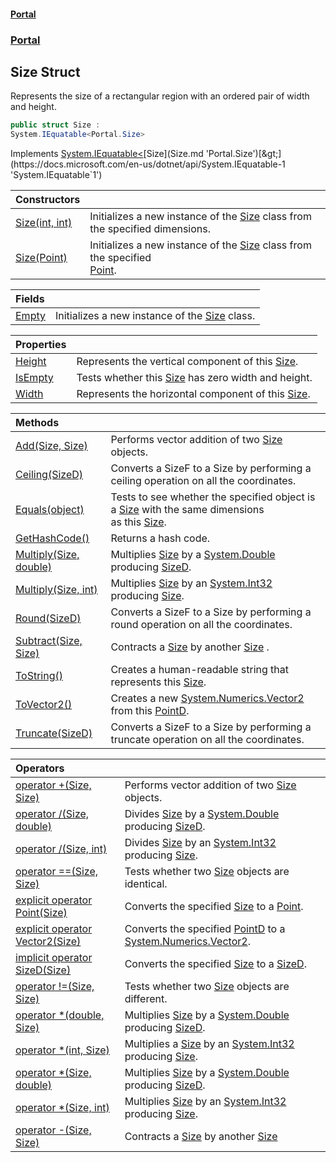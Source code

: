 #### [Portal](index.md 'index')
### [Portal](Portal.md 'Portal')

## Size Struct

Represents the size of a rectangular region with an ordered pair of width and height.

```csharp
public struct Size :
System.IEquatable<Portal.Size>
```

Implements [System.IEquatable&lt;](https://docs.microsoft.com/en-us/dotnet/api/System.IEquatable-1 'System.IEquatable`1')[Size](Size.md 'Portal.Size')[&gt;](https://docs.microsoft.com/en-us/dotnet/api/System.IEquatable-1 'System.IEquatable`1')

| Constructors | |
| :--- | :--- |
| [Size(int, int)](Size.Size(int,int).md 'Portal.Size.Size(int, int)') | Initializes a new instance of the [Size](Size.md 'Portal.Size') class from the specified dimensions. |
| [Size(Point)](Size.Size(Point).md 'Portal.Size.Size(Portal.Point)') | Initializes a new instance of the [Size](Size.md 'Portal.Size') class from the specified<br/>[Point](Point.md 'Portal.Point'). |

| Fields | |
| :--- | :--- |
| [Empty](Size.Empty.md 'Portal.Size.Empty') | Initializes a new instance of the [Size](Size.md 'Portal.Size') class. |

| Properties | |
| :--- | :--- |
| [Height](Size.Height.md 'Portal.Size.Height') | Represents the vertical component of this [Size](Size.md 'Portal.Size'). |
| [IsEmpty](Size.IsEmpty.md 'Portal.Size.IsEmpty') | Tests whether this [Size](Size.md 'Portal.Size') has zero width and height. |
| [Width](Size.Width.md 'Portal.Size.Width') | Represents the horizontal component of this [Size](Size.md 'Portal.Size'). |

| Methods | |
| :--- | :--- |
| [Add(Size, Size)](Size.Add(Size,Size).md 'Portal.Size.Add(Portal.Size, Portal.Size)') | Performs vector addition of two [Size](Size.md 'Portal.Size') objects. |
| [Ceiling(SizeD)](Size.Ceiling(SizeD).md 'Portal.Size.Ceiling(Portal.SizeD)') | Converts a SizeF to a Size by performing a ceiling operation on all the coordinates. |
| [Equals(object)](Size.Equals(object).md 'Portal.Size.Equals(object)') | Tests to see whether the specified object is a [Size](Size.md 'Portal.Size')  with the same dimensions<br/>as this [Size](Size.md 'Portal.Size'). |
| [GetHashCode()](Size.GetHashCode().md 'Portal.Size.GetHashCode()') | Returns a hash code. |
| [Multiply(Size, double)](Size.Multiply(Size,double).md 'Portal.Size.Multiply(Portal.Size, double)') | Multiplies [Size](Size.md 'Portal.Size') by a [System.Double](https://docs.microsoft.com/en-us/dotnet/api/System.Double 'System.Double') producing [SizeD](SizeD.md 'Portal.SizeD'). |
| [Multiply(Size, int)](Size.Multiply(Size,int).md 'Portal.Size.Multiply(Portal.Size, int)') | Multiplies [Size](Size.md 'Portal.Size') by an [System.Int32](https://docs.microsoft.com/en-us/dotnet/api/System.Int32 'System.Int32') producing [Size](Size.md 'Portal.Size'). |
| [Round(SizeD)](Size.Round(SizeD).md 'Portal.Size.Round(Portal.SizeD)') | Converts a SizeF to a Size by performing a round operation on all the coordinates. |
| [Subtract(Size, Size)](Size.Subtract(Size,Size).md 'Portal.Size.Subtract(Portal.Size, Portal.Size)') | Contracts a [Size](Size.md 'Portal.Size') by another [Size](Size.md 'Portal.Size') . |
| [ToString()](Size.ToString().md 'Portal.Size.ToString()') | Creates a human-readable string that represents this [Size](Size.md 'Portal.Size'). |
| [ToVector2()](Size.ToVector2().md 'Portal.Size.ToVector2()') | Creates a new [System.Numerics.Vector2](https://docs.microsoft.com/en-us/dotnet/api/System.Numerics.Vector2 'System.Numerics.Vector2') from this [PointD](PointD.md 'Portal.PointD'). |
| [Truncate(SizeD)](Size.Truncate(SizeD).md 'Portal.Size.Truncate(Portal.SizeD)') | Converts a SizeF to a Size by performing a truncate operation on all the coordinates. |

| Operators | |
| :--- | :--- |
| [operator +(Size, Size)](Size.operator+(Size,Size).md 'Portal.Size.op_Addition(Portal.Size, Portal.Size)') | Performs vector addition of two [Size](Size.md 'Portal.Size') objects. |
| [operator /(Size, double)](Size.operator/(Size,double).md 'Portal.Size.op_Division(Portal.Size, double)') | Divides [Size](Size.md 'Portal.Size') by a [System.Double](https://docs.microsoft.com/en-us/dotnet/api/System.Double 'System.Double') producing [SizeD](SizeD.md 'Portal.SizeD'). |
| [operator /(Size, int)](Size.operator/(Size,int).md 'Portal.Size.op_Division(Portal.Size, int)') | Divides [Size](Size.md 'Portal.Size') by an [System.Int32](https://docs.microsoft.com/en-us/dotnet/api/System.Int32 'System.Int32') producing [Size](Size.md 'Portal.Size'). |
| [operator ==(Size, Size)](Size.operator(Size,Size).md 'Portal.Size.op_Equality(Portal.Size, Portal.Size)') | Tests whether two [Size](Size.md 'Portal.Size') objects are identical. |
| [explicit operator Point(Size)](Size.explicitoperatorPoint(Size).md 'Portal.Size.op_Explicit Portal.Point(Portal.Size)') | Converts the specified [Size](Size.md 'Portal.Size') to a [Point](Point.md 'Portal.Point'). |
| [explicit operator Vector2(Size)](Size.explicitoperatorVector2(Size).md 'Portal.Size.op_Explicit System.Numerics.Vector2(Portal.Size)') | Converts the specified [PointD](PointD.md 'Portal.PointD') to a [System.Numerics.Vector2](https://docs.microsoft.com/en-us/dotnet/api/System.Numerics.Vector2 'System.Numerics.Vector2'). |
| [implicit operator SizeD(Size)](Size.implicitoperatorSizeD(Size).md 'Portal.Size.op_Implicit Portal.SizeD(Portal.Size)') | Converts the specified [Size](Size.md 'Portal.Size') to a [SizeD](SizeD.md 'Portal.SizeD'). |
| [operator !=(Size, Size)](Size.operator!(Size,Size).md 'Portal.Size.op_Inequality(Portal.Size, Portal.Size)') | Tests whether two [Size](Size.md 'Portal.Size') objects are different. |
| [operator *(double, Size)](Size.operator_(double,Size).md 'Portal.Size.op_Multiply(double, Portal.Size)') | Multiplies [Size](Size.md 'Portal.Size') by a [System.Double](https://docs.microsoft.com/en-us/dotnet/api/System.Double 'System.Double') producing [SizeD](SizeD.md 'Portal.SizeD'). |
| [operator *(int, Size)](Size.operator_(int,Size).md 'Portal.Size.op_Multiply(int, Portal.Size)') | Multiplies a [Size](Size.md 'Portal.Size') by an [System.Int32](https://docs.microsoft.com/en-us/dotnet/api/System.Int32 'System.Int32') producing [Size](Size.md 'Portal.Size'). |
| [operator *(Size, double)](Size.operator_(Size,double).md 'Portal.Size.op_Multiply(Portal.Size, double)') | Multiplies [Size](Size.md 'Portal.Size') by a [System.Double](https://docs.microsoft.com/en-us/dotnet/api/System.Double 'System.Double') producing [SizeD](SizeD.md 'Portal.SizeD'). |
| [operator *(Size, int)](Size.operator_(Size,int).md 'Portal.Size.op_Multiply(Portal.Size, int)') | Multiplies [Size](Size.md 'Portal.Size') by an [System.Int32](https://docs.microsoft.com/en-us/dotnet/api/System.Int32 'System.Int32') producing [Size](Size.md 'Portal.Size'). |
| [operator -(Size, Size)](Size.operator-(Size,Size).md 'Portal.Size.op_Subtraction(Portal.Size, Portal.Size)') | Contracts a [Size](Size.md 'Portal.Size') by another [Size](Size.md 'Portal.Size') |
